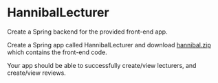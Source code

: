 # HannibalLecturer
Create a Spring backend for the provided front-end app. 

Create a Spring app called HannibalLecturer and download [hannibal.zip](https://github.com/tiyjastrow/filesharing/files/525794/hannibal.zip) which contains the front-end code. 

Your app should be able to successfully create/view lecturers, and create/view reviews.
